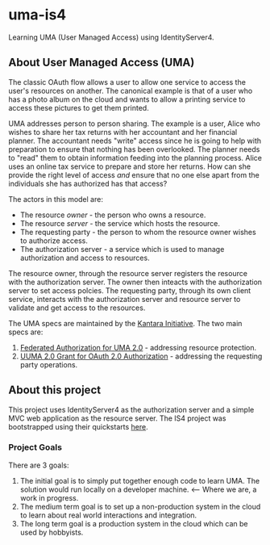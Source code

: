 # uma-is4
Learning UMA (User Managed Access) using IdentityServer4.


## About User Managed Access (UMA)
The classic OAuth flow allows a user to allow one service to access the user's resources on another.  The canonical example is that of a user who has a photo album on the
cloud and wants to allow a printing service to access these pictures to get them printed.  

UMA addresses person to person sharing.  The example is a user, Alice who wishes to share her tax returns with her accountant and her financial planner.  The accountant 
needs "write" access since he is going to help with preparation to ensure that nothing has been overlooked.  The planner needs to "read" them to obtain information feeding into
the planning process.  Alice uses an online tax service to prepare and store her returns.  How can she provide the right level of access *and* ensure that no one else 
apart from the individuals she has authorized has that access?

The actors in this model are:
- The resource *owner* - the person who owns a resource.
- The resource *server* - the service which hosts the resource.
- The requesting party - the person to whom the resource owner wishes to authorize access.
- The authorization server - a service which is used to manage authorization and access to resources.

The resource owner, through the resource server registers the resource with the authorization server. The owner then inteacts with the authorization server to set access
polcies.  The requesting party, through its own client service, interacts with the authorization server and resource server to validate and get access to the resources.

The UMA specs are maintained by the [Kantara Initiative](https://kantarainitiative.org/groups/user-managed-access-work-group/).
The two main specs are:
1. [Federated Authorization for UMA 2.0](https://docs.kantarainitiative.org/uma/wg/rec-oauth-uma-federated-authz-2.0.html) - addressing resource protection.
2. [UUMA 2.0 Grant for OAuth 2.0 Authorization](https://docs.kantarainitiative.org/uma/wg/rec-oauth-uma-grant-2.0.html) - addressing the requesting party operations.

## About this project
This project uses IdentityServer4 as the authorization server and a simple MVC web application as the resource server. The IS4 project was bootstrapped using their quickstarts [here](https://identityserver4.readthedocs.io/en/latest/quickstarts/0_overview.html).

### Project Goals
There are 3 goals:
1. The initial goal is to simply put together enough code to learn UMA.  The solution would run locally on a developer machine.  <-- Where we are, a work in progress.
2. The medium term goal is to set up a non-production system in the cloud to learn about real world interactions and integration.
3. The long term goal is a production system in the cloud which can be used by hobbyists.
